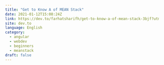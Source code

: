 ```yaml
---
title: "Get to Know A of MEAN Stack"
date: 2021-01-12T15:08:24Z
link: https://dev.to/farhatsharifh/get-to-know-a-of-mean-stack-3bjf?utm_medium=RSS&utm_source=news.12bit.vn
site: dev.to
language: English
category:
  - angular
  - webdev
  - beginners
  - meanstack
draft: false
---
```


